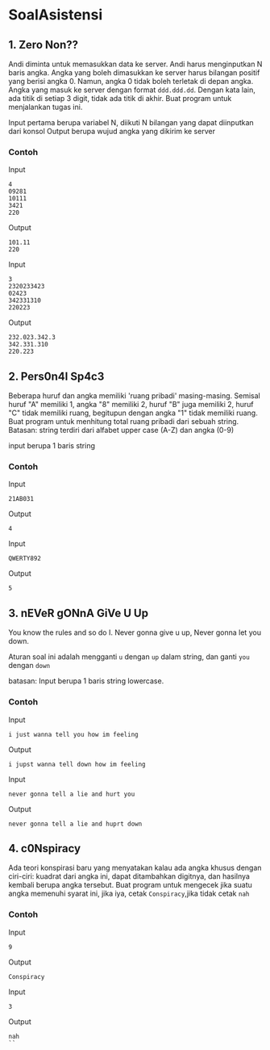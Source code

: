 # SoalAsistensi

## 1. Zero Non??
Andi diminta untuk memasukkan data ke server. Andi harus menginputkan N baris angka. Angka yang boleh dimasukkan ke server harus bilangan positif yang berisi angka 0. Namun, angka 0 tidak boleh terletak di depan angka. Angka yang masuk ke server dengan format ```ddd.ddd.dd```. Dengan kata lain, ada titik di setiap 3 digit, tidak ada titik di akhir. Buat program untuk menjalankan tugas ini.

Input pertama berupa variabel N, diikuti N bilangan yang dapat diinputkan dari konsol
Output berupa wujud angka yang dikirim ke server

### Contoh 

Input
```
4
09281
10111
3421
220
```
Output
```
101.11
220
```

Input
```
3
2320233423
02423
342331310
220223
```

Output

```
232.023.342.3
342.331.310
220.223
```

## 2. Pers0n4l Sp4c3
Beberapa huruf dan angka memiliki 'ruang pribadi' masing-masing. Semisal huruf "A" memiliki 1, angka "8" memiliki 2, huruf "B" juga memiliki 2, huruf "C" tidak memiliki ruang, begitupun dengan angka "1" tidak memiliki ruang.
Buat program untuk menhitung total ruang pribadi dari sebuah string.
Batasan: string terdiri dari alfabet upper case (A-Z) dan angka (0-9)

input berupa 1 baris string

### Contoh 

Input
```
21AB031
```
Output
```
4
```

Input
```
QWERTY892
```

Output

```
5
```

## 3. nEVeR gONnA GiVe U Up
You know the rules and so do I. Never gonna give u up, Never gonna let you down. 

Aturan soal ini adalah mengganti  ```u``` dengan ```up``` dalam string, dan ganti ```you``` dengan ```down``` 

batasan: Input berupa 1 baris string lowercase.

### Contoh 

Input
```
i just wanna tell you how im feeling
```
Output
```
i jupst wanna tell down how im feeling
```

Input
```
never gonna tell a lie and hurt you
```

Output

```
never gonna tell a lie and huprt down
```

## 4. c0Nspiracy
Ada teori konspirasi baru yang menyatakan kalau ada angka khusus dengan ciri-ciri: kuadrat dari angka ini, dapat ditambahkan digitnya, dan hasilnya kembali berupa angka tersebut.
Buat program untuk mengecek jika suatu angka memenuhi syarat ini, jika iya, cetak ```Conspiracy```,jika tidak cetak ```nah```

### Contoh 

Input
```
9
```
Output
```
Conspiracy
```

Input
```
3
```
Output
```
nah
``
